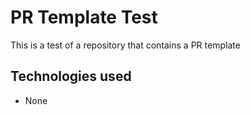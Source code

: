 # PR Template Test

This is a test of a repository that contains a PR template

## Technologies used

- None
